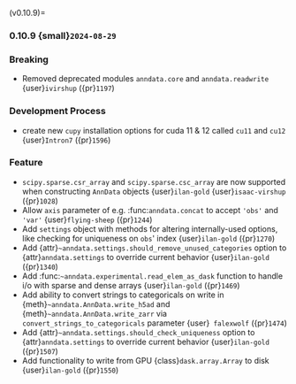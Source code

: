(v0.10.9)=
### 0.10.9 {small}`2024-08-29`

### Breaking

- Removed deprecated modules `anndata.core` and `anndata.readwrite` {user}`ivirshup` ({pr}`1197`)

### Development Process

- create new `cupy` installation options for cuda 11 & 12 called `cu11` and `cu12` {user}`Intron7` ({pr}`1596`)

### Feature

- `scipy.sparse.csr_array` and `scipy.sparse.csc_array` are now supported when constructing `AnnData` objects {user}`ilan-gold` {user}`isaac-virshup` ({pr}`1028`)
- Allow `axis` parameter of e.g. :func:`anndata.concat` to accept `'obs'` and `'var'` {user}`flying-sheep` ({pr}`1244`)
- Add `settings` object with methods for altering internally-used options, like checking for uniqueness on `obs`' index {user}`ilan-gold` ({pr}`1270`)
- Add {attr}`~anndata.settings.should_remove_unused_categories` option to {attr}`anndata.settings` to override current behavior {user}`ilan-gold` ({pr}`1340`)
- Add :func:`~anndata.experimental.read_elem_as_dask` function to handle i/o with sparse and dense arrays {user}`ilan-gold` ({pr}`1469`)
- Add ability to convert strings to categoricals on write in {meth}`~anndata.AnnData.write_h5ad` and {meth}`~anndata.AnnData.write_zarr` via `convert_strings_to_categoricals` parameter {user}` falexwolf` ({pr}`1474`)
- Add {attr}`~anndata.settings.should_check_uniqueness` option to {attr}`anndata.settings` to override current behavior {user}`ilan-gold` ({pr}`1507`)
- Add functionality to write from GPU {class}`dask.array.Array` to disk {user}`ilan-gold` ({pr}`1550`)
